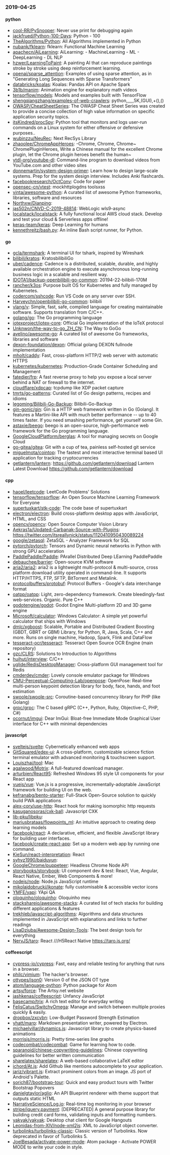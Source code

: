 ### 2019-04-25

#### python
* [cool-RR/PySnooper](https://github.com/cool-RR/PySnooper): Never use print for debugging again
* [jackfrued/Python-100-Days](https://github.com/jackfrued/Python-100-Days): Python - 100
* [TheAlgorithms/Python](https://github.com/TheAlgorithms/Python): All Algorithms implemented in Python
* [nubank/fklearn](https://github.com/nubank/fklearn): fklearn: Functional Machine Learning
* [apachecn/AiLearning](https://github.com/apachecn/AiLearning): AiLearning:  - MachineLearning - ML - DeepLearning - DL NLP
* [hzwer/LearningToPaint](https://github.com/hzwer/LearningToPaint): A painting AI that can reproduce paintings stroke by stroke using deep reinforcement learning.
* [openai/sparse_attention](https://github.com/openai/sparse_attention): Examples of using sparse attention, as in "Generating Long Sequences with Sparse Transformers"
* [databricks/koalas](https://github.com/databricks/koalas): Koalas: Pandas API on Apache Spark
* [3b1b/manim](https://github.com/3b1b/manim): Animation engine for explanatory math videos
* [tensorflow/models](https://github.com/tensorflow/models): Models and examples built with TensorFlow
* [shengqiangzhang/examples-of-web-crawlers](https://github.com/shengqiangzhang/examples-of-web-crawlers): python,,,,,,5K,(GUI),+(),()
* [OWASP/CheatSheetSeries](https://github.com/OWASP/CheatSheetSeries): The OWASP Cheat Sheet Series was created to provide a concise collection of high value information on specific application security topics.
* [itsKindred/procSpy](https://github.com/itsKindred/procSpy): Python tool that monitors and logs user-run commands on a Linux system for either offensive or defensive purposes..
* [wubinzzu/NeuRec](https://github.com/wubinzzu/NeuRec): Next RecSys Library
* [zhaoolee/ChromeAppHeroes](https://github.com/zhaoolee/ChromeAppHeroes): -Chrome, Chrome, Chrome~ ChromePluginHeroes, Write a Chinese manual for the excellent Chrome plugin, let the Chrome plugin heroes benefit the human~
* [ytdl-org/youtube-dl](https://github.com/ytdl-org/youtube-dl): Command-line program to download videos from YouTube.com and other video sites
* [donnemartin/system-design-primer](https://github.com/donnemartin/system-design-primer): Learn how to design large-scale systems. Prep for the system design interview. Includes Anki flashcards.
* [facebookresearch/OctConv](https://github.com/facebookresearch/OctConv): Code for paper
* [opensec-cn/vtest](https://github.com/opensec-cn/vtest): mockhttplogdns toolsxss
* [vinta/awesome-python](https://github.com/vinta/awesome-python): A curated list of awesome Python frameworks, libraries, software and resources
* [Northxw/Dianping](https://github.com/Northxw/Dianping): 
* [jas502n/CNVD-C-2019-48814](https://github.com/jas502n/CNVD-C-2019-48814): WebLogic wls9-async
* [localstack/localstack](https://github.com/localstack/localstack):  A fully functional local AWS cloud stack. Develop and test your cloud & Serverless apps offline!
* [keras-team/keras](https://github.com/keras-team/keras): Deep Learning for humans
* [kennethreitz/bash.py](https://github.com/kennethreitz/bash.py): An inline Bash script runner, for Python.

#### go
* [gcla/termshark](https://github.com/gcla/termshark): A terminal UI for tshark, inspired by Wireshark
* [bilibili/kratos](https://github.com/bilibili/kratos): KratosbilibiliGo
* [uber/cadence](https://github.com/uber/cadence): Cadence is a distributed, scalable, durable, and highly available orchestration engine to execute asynchronous long-running business logic in a scalable and resilient way.
* [IDOTA1/backup-openbilibili-go-common](https://github.com/IDOTA1/backup-openbilibili-go-common): 20194-22-bilibili-170M
* [rancher/k3os](https://github.com/rancher/k3os): Purpose built OS for Kubernetes and fully managed by Kubernetes.
* [codercom/sshcode](https://github.com/codercom/sshcode): Run VS Code on any server over SSH.
* [Harveychn/openbilibili-go-common](https://github.com/Harveychn/openbilibili-go-common):  bilibili  
* [vlang/v](https://github.com/vlang/v): Simple, fast, safe, compiled language for creating maintainable software. Supports translation from C/C++.
* [golang/go](https://github.com/golang/go): The Go programming language
* [iotexproject/iotex-core](https://github.com/iotexproject/iotex-core): Official Go implementation of the IoTeX protocol
* [Unknwon/the-way-to-go_ZH_CN](https://github.com/Unknwon/the-way-to-go_ZH_CN): The Way to GoGo 
* [avelino/awesome-go](https://github.com/avelino/awesome-go): A curated list of awesome Go frameworks, libraries and software
* [dexon-foundation/dexon](https://github.com/dexon-foundation/dexon): Official golang DEXON fullnode implementation
* [mholt/caddy](https://github.com/mholt/caddy): Fast, cross-platform HTTP/2 web server with automatic HTTPS
* [kubernetes/kubernetes](https://github.com/kubernetes/kubernetes): Production-Grade Container Scheduling and Management
* [fatedier/frp](https://github.com/fatedier/frp): A fast reverse proxy to help you expose a local server behind a NAT or firewall to the internet.
* [cloudflare/xdpcap](https://github.com/cloudflare/xdpcap): tcpdump like XDP packet capture
* [tmrts/go-patterns](https://github.com/tmrts/go-patterns): Curated list of Go design patterns, recipes and idioms
* [legoming/Bilibili-Go-Backup](https://github.com/legoming/Bilibili-Go-Backup): Bilibili-Go-Backup
* [gin-gonic/gin](https://github.com/gin-gonic/gin): Gin is a HTTP web framework written in Go (Golang). It features a Martini-like API with much better performance -- up to 40 times faster. If you need smashing performance, get yourself some Gin.
* [astaxie/beego](https://github.com/astaxie/beego): beego is an open-source, high-performance web framework for the Go programming language.
* [GoogleCloudPlatform/berglas](https://github.com/GoogleCloudPlatform/berglas): A tool for managing secrets on Google Cloud
* [go-gitea/gitea](https://github.com/go-gitea/gitea): Git with a cup of tea, painless self-hosted git service
* [miguelmota/cointop](https://github.com/miguelmota/cointop): The fastest and most interactive terminal based UI application for tracking cryptocurrencies
* [getlantern/lantern](https://github.com/getlantern/lantern):  https://github.com/getlantern/download  Lantern Latest Download https://github.com/getlantern/download 

#### cpp
* [haoel/leetcode](https://github.com/haoel/leetcode): LeetCode Problems' Solutions
* [tensorflow/tensorflow](https://github.com/tensorflow/tensorflow): An Open Source Machine Learning Framework for Everyone
* [supertuxkart/stk-code](https://github.com/supertuxkart/stk-code): The code base of supertuxkart
* [electron/electron](https://github.com/electron/electron): Build cross-platform desktop apps with JavaScript, HTML, and CSS
* [opencv/opencv](https://github.com/opencv/opencv): Open Source Computer Vision Library
* [Aekras1a/Updated-Carbanak-Source-with-Plugins](https://github.com/Aekras1a/Updated-Carbanak-Source-with-Plugins): https://twitter.com/itsreallynick/status/1120410950430089224
* [google/zetasql](https://github.com/google/zetasql): ZetaSQL - Analyzer Framework for SQL
* [pytorch/pytorch](https://github.com/pytorch/pytorch): Tensors and Dynamic neural networks in Python with strong GPU acceleration
* [PaddlePaddle/Paddle](https://github.com/PaddlePaddle/Paddle): PArallel Distributed Deep LEarning PaddlePaddle
* [debauchee/barrier](https://github.com/debauchee/barrier): Open-source KVM software
* [aria2/aria2](https://github.com/aria2/aria2): aria2 is a lightweight multi-protocol & multi-source, cross platform download utility operated in command-line. It supports HTTP/HTTPS, FTP, SFTP, BitTorrent and Metalink.
* [protocolbuffers/protobuf](https://github.com/protocolbuffers/protobuf): Protocol Buffers - Google's data interchange format
* [oatpp/oatpp](https://github.com/oatpp/oatpp): Light, zero-dependency framework. Create bleedingly-fast web-services. Organic. Pure C++
* [godotengine/godot](https://github.com/godotengine/godot): Godot Engine  Multi-platform 2D and 3D game engine
* [Microsoft/calculator](https://github.com/Microsoft/calculator): Windows Calculator: A simple yet powerful calculator that ships with Windows
* [dmlc/xgboost](https://github.com/dmlc/xgboost): Scalable, Portable and Distributed Gradient Boosting (GBDT, GBRT or GBM) Library, for Python, R, Java, Scala, C++ and more. Runs on single machine, Hadoop, Spark, Flink and DataFlow
* [tesseract-ocr/tesseract](https://github.com/tesseract-ocr/tesseract): Tesseract Open Source OCR Engine (main repository)
* [gzc/CLRS](https://github.com/gzc/CLRS): Solutions to Introduction to Algorithms
* [huihut/interview](https://github.com/huihut/interview):  C/C++
* [uglide/RedisDesktopManager](https://github.com/uglide/RedisDesktopManager):  Cross-platform GUI management tool for Redis
* [cmderdev/cmder](https://github.com/cmderdev/cmder): Lovely console emulator package for Windows
* [CMU-Perceptual-Computing-Lab/openpose](https://github.com/CMU-Perceptual-Computing-Lab/openpose): OpenPose: Real-time multi-person keypoint detection library for body, face, hands, and foot estimation
* [swoole/swoole-src](https://github.com/swoole/swoole-src):  Coroutine-based concurrency library for PHP (like Golang)
* [grpc/grpc](https://github.com/grpc/grpc): The C based gRPC (C++, Python, Ruby, Objective-C, PHP, C#)
* [ocornut/imgui](https://github.com/ocornut/imgui): Dear ImGui: Bloat-free Immediate Mode Graphical User interface for C++ with minimal dependencies

#### javascript
* [sveltejs/svelte](https://github.com/sveltejs/svelte): Cybernetically enhanced web apps
* [GitSquared/edex-ui](https://github.com/GitSquared/edex-ui): A cross-platform, customizable science fiction terminal emulator with advanced monitoring & touchscreen support.
* [Louiszhai/tool](https://github.com/Louiszhai/tool): Mac
* [agalwood/Motrix](https://github.com/agalwood/Motrix): A full-featured download manager.
* [arturbien/React95](https://github.com/arturbien/React95):  Refreshed Windows 95 style UI components for your React app
* [vuejs/vue](https://github.com/vuejs/vue):  Vue.js is a progressive, incrementally-adoptable JavaScript framework for building UI on the web.
* [kefranabg/bento-starter](https://github.com/kefranabg/bento-starter):  Full-Stack Open-Source solution to quickly build PWA applications
* [alex-cory/use-http](https://github.com/alex-cory/use-http):  React hook for making isomorphic http requests
* [kasuganosoras/cxk-ball](https://github.com/kasuganosoras/cxk-ball):  Javascript  CXK 
* [lib-pku/libpku](https://github.com/lib-pku/libpku): 
* [mariusbrataas/flowpoints_ml](https://github.com/mariusbrataas/flowpoints_ml): An intuitive approach to creating deep learning models
* [facebook/react](https://github.com/facebook/react): A declarative, efficient, and flexible JavaScript library for building user interfaces.
* [facebook/create-react-app](https://github.com/facebook/create-react-app): Set up a modern web app by running one command.
* [KieSun/react-interpretation](https://github.com/KieSun/react-interpretation): React 
* [syhyz1990/baiduyun](https://github.com/syhyz1990/baiduyun):  
* [GoogleChrome/puppeteer](https://github.com/GoogleChrome/puppeteer): Headless Chrome Node API
* [storybooks/storybook](https://github.com/storybooks/storybook): UI component dev & test: React, Vue, Angular, React Native, Ember, Web Components & more!
* [nodejs/node](https://github.com/nodejs/node): Node.js JavaScript runtime 
* [mikolajdobrucki/ikonate](https://github.com/mikolajdobrucki/ikonate): fully customisable & accessible vector icons
* [YMFE/yapi](https://github.com/YMFE/yapi): YApi QA
* [oloquinho/oloquinho](https://github.com/oloquinho/oloquinho):  Oloquinho meu
* [stackshareio/awesome-stacks](https://github.com/stackshareio/awesome-stacks): A curated list of tech stacks for building different applications & features
* [trekhleb/javascript-algorithms](https://github.com/trekhleb/javascript-algorithms):  Algorithms and data structures implemented in JavaScript with explanations and links to further readings
* [LisaDziuba/Awesome-Design-Tools](https://github.com/LisaDziuba/Awesome-Design-Tools): The best design tools for everything 
* [NervJS/taro](https://github.com/NervJS/taro):  React ///H5React Native  https://taro.js.org/

#### coffeescript
* [cypress-io/cypress](https://github.com/cypress-io/cypress): Fast, easy and reliable testing for anything that runs in a browser.
* [philc/vimium](https://github.com/philc/vimium): The hacker's browser.
* [ottypes/json0](https://github.com/ottypes/json0): Version 0 of the JSON OT type
* [atom/language-python](https://github.com/atom/language-python): Python package for Atom
* [artsy/force](https://github.com/artsy/force): The Artsy.net website
* [jashkenas/coffeescript](https://github.com/jashkenas/coffeescript): Unfancy JavaScript
* [basecamp/trix](https://github.com/basecamp/trix): A rich text editor for everyday writing
* [FelisCatus/SwitchyOmega](https://github.com/FelisCatus/SwitchyOmega): Manage and switch between multiple proxies quickly & easily.
* [dropbox/zxcvbn](https://github.com/dropbox/zxcvbn): Low-Budget Password Strength Estimation
* [yhatt/marp](https://github.com/yhatt/marp): Markdown presentation writer, powered by Electron.
* [michaelvillar/dynamics.js](https://github.com/michaelvillar/dynamics.js): Javascript library to create physics-based animations
* [morrisjs/morris.js](https://github.com/morrisjs/morris.js): Pretty time-series line graphs
* [codecombat/codecombat](https://github.com/codecombat/codecombat): Game for learning how to code.
* [sparanoid/chinese-copywriting-guidelines](https://github.com/sparanoid/chinese-copywriting-guidelines): Chinese copywriting guidelines for better written communication
* [sharelatex/sharelatex](https://github.com/sharelatex/sharelatex): A web-based collaborative LaTeX editor
* [ichord/At.js](https://github.com/ichord/At.js): Add Github like mentions autocomplete to your application.
* [jariz/vibrant.js](https://github.com/jariz/vibrant.js): Extract prominent colors from an image. JS port of Android's Palette.
* [sorich87/bootstrap-tour](https://github.com/sorich87/bootstrap-tour): Quick and easy product tours with Twitter Bootstrap Popovers
* [danielgtaylor/aglio](https://github.com/danielgtaylor/aglio): An API Blueprint renderer with theme support that outputs static HTML
* [NarrativeScience/Log.io](https://github.com/NarrativeScience/Log.io): Real-time log monitoring in your browser
* [stripe/jquery.payment](https://github.com/stripe/jquery.payment): [DEPRECATED] A general purpose library for building credit card forms, validating inputs and formatting numbers.
* [yakyak/yakyak](https://github.com/yakyak/yakyak): Desktop chat client for Google Hangouts
* [Leonidas-from-XIV/node-xml2js](https://github.com/Leonidas-from-XIV/node-xml2js): XML to JavaScript object converter.
* [turbolinks/turbolinks-classic](https://github.com/turbolinks/turbolinks-classic): Classic version of Turbolinks. Now deprecated in favor of Turbolinks 5.
* [JoelBesada/activate-power-mode](https://github.com/JoelBesada/activate-power-mode): Atom package - Activate POWER MODE to write your code in style.
